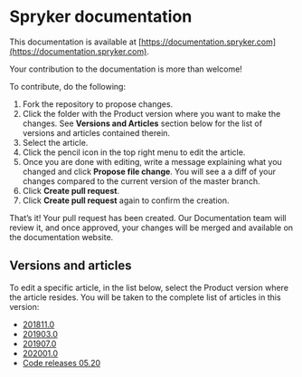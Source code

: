 # Spryker documentation

This documentation is available at [https://documentation.spryker.com](https://documentation.spryker.com).

Your contribution to the documentation is more than welcome!

To contribute, do the following:
1. Fork the repository to propose changes.
2. Click the folder with the Product version where you want to make the changes. See **Versions and Articles** section below for the list of versions and articles contained therein.
2. Select the article. 
3. Click the pencil icon in the top right menu to edit the article.
4. Once you are done with editing, write a message explaining what you changed and click  **Propose file change**. You will see a a diff of your changes compared to the current version of the master branch.
5.	Click **Create pull request**.
6.	Click **Create pull request** again to confirm the creation.

That’s it! Your pull request has been created. Our Documentation team will review it, and once approved, your changes will be merged and available on the documentation website.

## Versions and articles
To edit a specific article, in the list below, select the Product version where the article resides. You will be taken to the complete list of articles in this version:
- [201811.0](https://github.com/spryker/documentation/blob/master/201811.0/README.md)
- [201903.0](https://github.com/spryker/documentation/blob/master/201903.0/README.md)
- [201907.0](https://github.com/spryker/documentation/blob/master/201907.0/README.md)
- [202001.0](https://github.com/spryker/documentation/blob/master/202001.0/README.md)
- [Code releases 05.20](https://github.com/spryker/documentation/blob/master/Code%20releases%2005.20/README.md)
